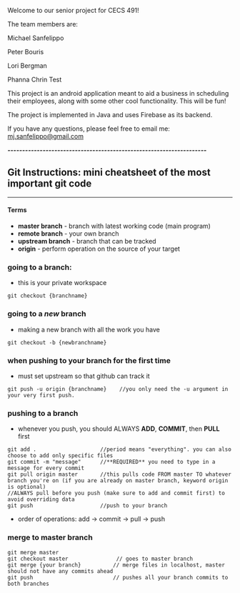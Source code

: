 Welcome to our senior project for CECS 491!

The team members are:

Michael Sanfelippo

Peter Bouris

Lori Bergman

Phanna Chrin Test

This project is an android application meant to aid a business in scheduling their employees, along with some other cool functionality. This will be fun!

The project is implemented in Java and uses Firebase as its backend.

If you have any questions, please feel free to email me: mj.sanfelippo@gmail.com

***--------------------------------------------------------------------***

## Git Instructions: mini cheatsheet of the most important git code
----
#### Terms
* **master branch** - branch with latest working code (main program)
* **remote branch** - your own branch
* **upstream branch** - branch that can be tracked
* **origin** - perform operation on the source of your target


### going to a branch:
* this is your private workspace
```
git checkout {branchname}
```

### going to a *new* branch
* making a new branch with all the work you have
```
git checkout -b {newbranchname}
```

### when pushing to your branch for the first time
* must set upstream so that github can track it
```
git push -u origin {branchname}    //you only need the -u argument in your very first push.
```

### pushing to a branch
* whenever you push, you should ALWAYS **ADD**, **COMMIT**, then **PULL** first
```
git add .                    //period means "everything". you can also choose to add only specific files
git commit -m "message"      //**REQUIRED** you need to type in a message for every commit
git pull origin master       //this pulls code FROM master TO whatever branch you're on (if you are already on master branch, keyword origin is optional)
//ALWAYS pull before you push (make sure to add and commit first) to avoid overriding data
git push                     //push to your branch
```
* order of operations:   	 add -> commit -> pull -> push

### merge to master branch
```
git merge master           
git checkout master               // goes to master branch
git merge {your branch}          // merge files in localhost, master should not have any commits ahead
git push                         // pushes all your branch commits to both branches
```
